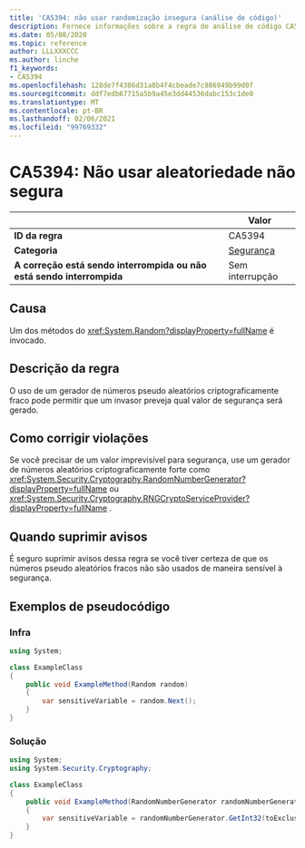 ```yaml
---
title: 'CA5394: não usar randomização insegura (análise de código)'
description: Fornece informações sobre a regra de análise de código CA5394, incluindo causas, como corrigir violações e quando suprimir.
ms.date: 05/08/2020
ms.topic: reference
author: LLLXXXCCC
ms.author: linche
f1_keywords:
- CA5394
ms.openlocfilehash: 128de7f4386d31a8b4f4cbeade7c886949b99d0f
ms.sourcegitcommit: ddf7edb67715a5b9a45e3dd44536dabc153c1de0
ms.translationtype: MT
ms.contentlocale: pt-BR
ms.lasthandoff: 02/06/2021
ms.locfileid: "99769332"
---
```

# <a name="ca5394-do-not-use-insecure-randomness"></a>CA5394: Não usar aleatoriedade não segura

| | Valor |
|-|-|
| **ID da regra** |CA5394|
| **Categoria** |[Segurança](security-warnings.md)|
| **A correção está sendo interrompida ou não está sendo interrompida** |Sem interrupção|

## <a name="cause"></a>Causa

Um dos métodos do <xref:System.Random?displayProperty=fullName> é invocado.

## <a name="rule-description"></a>Descrição da regra

O uso de um gerador de números pseudo aleatórios criptograficamente fraco pode permitir que um invasor preveja qual valor de segurança será gerado.

## <a name="how-to-fix-violations"></a>Como corrigir violações

Se você precisar de um valor imprevisível para segurança, use um gerador de números aleatórios criptograficamente forte como <xref:System.Security.Cryptography.RandomNumberGenerator?displayProperty=fullName> ou <xref:System.Security.Cryptography.RNGCryptoServiceProvider?displayProperty=fullName> .

## <a name="when-to-suppress-warnings"></a>Quando suprimir avisos

É seguro suprimir avisos dessa regra se você tiver certeza de que os números pseudo aleatórios fracos não são usados de maneira sensível à segurança.

## <a name="pseudo-code-examples"></a>Exemplos de pseudocódigo

### <a name="violation"></a>Infra

```csharp
using System;

class ExampleClass
{
    public void ExampleMethod(Random random)
    {
        var sensitiveVariable = random.Next();
    }
}
```

### <a name="solution"></a>Solução

```csharp
using System;
using System.Security.Cryptography;

class ExampleClass
{
    public void ExampleMethod(RandomNumberGenerator randomNumberGenerator, int toExclusive)
    {
        var sensitiveVariable = randomNumberGenerator.GetInt32(toExclusive);
    }
}
```
